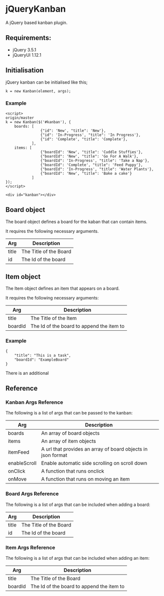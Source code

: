# jQueryKanban

A jQuery based kanban plugin.

## Requirements:

- jQuery 3.5.1
- jQueryUI 1.12.1

## Initialisation

jQuery kanban can be initialised like this;

	k = new Kanban(element, args);

### Example

	<script>
	origin/master
	k = new Kanban($('#kanban'), {
		boards: [
					{"id": 'New', "title": 'New'},
					{"id": 'In-Progress', "title": 'In Progress'},
					{"id": 'Complete', "title": 'Complete'},
				],
		items: [
					{"boardId": 'New', "title": 'Cuddle Stuffies'},
					{"boardId": 'New', "title": 'Go For A Walk'},
					{"boardId": 'In-Progress', "title": 'Take a Nap'},
					{"boardId": 'Complete', "title": 'Feed Puppy'},
					{"boardId": 'In-Progress', "title": 'Water Plants'},
					{"boardId": 'New', "title": 'Bake a cake'}
				]
	});
	</script>

	<div id="kanban"></div>

## Board object

The board object defines a board for the kaban that can contain items.

It requires the following necessary arguments.

|   Arg   | Description |
|   ---   | ----------- |
| title   | The Title of the Board |
| id      | The Id of the board |

## Item object

The Item object defines an item that appears on a board.

It requires the following necessary arguments:

|   Arg   | Description |
|   ---   | ----------- |
| title   | The Title of the Item|
| boardId | The Id of the board to append the item to |

### Example

	{
		"title": "This is a task",
		"boardId": "ExampleBoard"
	}

There is an additional 

## Reference

### Kanban Args Reference

The following is a list of args that can be passed to the kanban:

|    Arg       | Description |
|    ---       | ----------- |
| boards       | An array of board objects |
| items        | An array of item objects |
| itemFeed     | A url that provides an array of board objects in json format |
| enableScroll | Enable automatic side scrolling on scroll down |
| onClick      | A function that runs onclick |
| onMove       | A function that runs on moving an item |

### Board Args Reference

The following is a list of args that can be included when adding a board:

|   Arg   | Description |
|   ---   | ----------- |
| title   | The Title of the Board |
| id      | The Id of the board |

### Item Args Reference

The following is a list of args that can be included when adding an item:

|   Arg   | Description |
|   ---   | ----------- |
| title   | The Title of the Board |
| boardId | The Id of the board to append the item to |